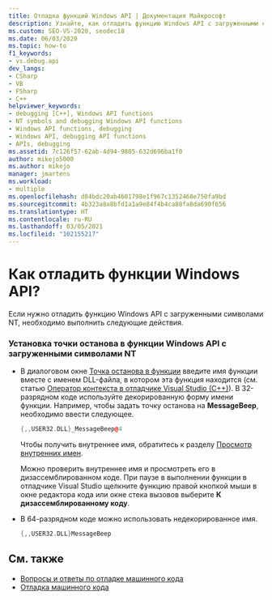 ```yaml
---
title: Отладка функций Windows API | Документация Майкрософт
description: Узнайте, как отладить функцию Windows API с загруженными символами NT. В 32-разрядном коде для настройки точки останова используется декорированная форма имени функции.
ms.custom: SEO-VS-2020, seodec18
ms.date: 06/03/2020
ms.topic: how-to
f1_keywords:
- vs.debug.api
dev_langs:
- CSharp
- VB
- FSharp
- C++
helpviewer_keywords:
- debugging [C++], Windows API functions
- NT symbols and debugging Windows API functions
- Windows API functions, debugging
- Windows API, debugging API functions
- APIs, debugging
ms.assetid: 7c126f57-62ab-4d94-9805-632d696ba1f0
author: mikejo5000
ms.author: mikejo
manager: jmartens
ms.workload:
- multiple
ms.openlocfilehash: d84bdc20ab4601798e1f967c1352468e750fa9bd
ms.sourcegitcommit: 4b323a8a8bfd1a1a9e84f4b4ca88fa8da690f656
ms.translationtype: HT
ms.contentlocale: ru-RU
ms.lasthandoff: 03/05/2021
ms.locfileid: "102155217"
---
```

# <a name="how-can-i-debug-windows-api-functions"></a>Как отладить функции Windows API?
Если нужно отладить функцию Windows API с загруженными символами NT, необходимо выполнить следующие действия.

### <a name="to-set-a-breakpoint-on-a-windows-api-function-with-nt-symbols-loaded"></a>Установка точки останова в функции Windows API с загруженными символами NT

- В диалоговом окне [Точка останова в функции](../debugger/using-breakpoints.md#BKMK_Set_a_breakpoint_in_a_source_file) введите имя функции вместе с именем DLL-файла, в котором эта функция находится (см. статью [Оператор контекста в отладчике Visual Studio (C++)](../debugger/context-operator-cpp.md)). В 32-разрядном коде используйте декорированную форму имени функции. Например, чтобы задать точку останова на **MessageBeep**, необходимо ввести следующее.

    ```cpp
    {,,USER32.DLL}_MessageBeep@4
    ```

     Чтобы получить внутреннее имя, обратитесь к разделу [Просмотр внутренних имен](/previous-versions/5x49w699(v=vs.140)).

     Можно проверить внутреннее имя и просмотреть его в дизассемблированном коде. При паузе в выполнении функции в отладчике Visual Studio щелкните функцию правой кнопкой мыши в окне редактора кода или окне стека вызовов выберите **К дизассемблированному коду**.

- В 64-разрядном коде можно использовать недекорированное имя.

    ```cpp
    {,,USER32.DLL}MessageBeep
    ```

## <a name="see-also"></a>См. также
- [Вопросы и ответы по отладке машинного кода](../debugger/debugging-native-code-faqs.md)
- [Отладка машинного кода](../debugger/debugging-native-code.md)
